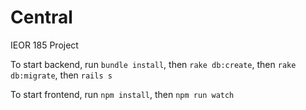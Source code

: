 # Central
IEOR 185 Project

To start backend, run `bundle install`, then `rake db:create`, then `rake db:migrate`, then `rails s`

To start frontend, run `npm install`, then `npm run watch`